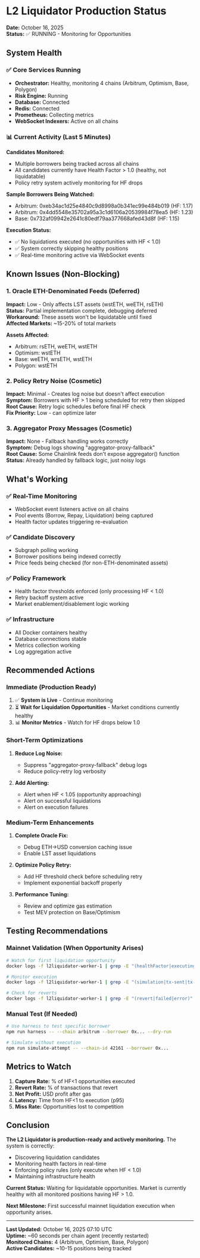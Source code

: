 # L2 Liquidator Production Status

**Date:** October 16, 2025  
**Status:** ✅ RUNNING - Monitoring for Opportunities

## System Health

### ✅ Core Services Running
- **Orchestrator:** Healthy, monitoring 4 chains (Arbitrum, Optimism, Base, Polygon)
- **Risk Engine:** Running
- **Database:** Connected
- **Redis:** Connected  
- **Prometheus:** Collecting metrics
- **WebSocket Indexers:** Active on all chains

### 📊 Current Activity (Last 5 Minutes)

**Candidates Monitored:**
- Multiple borrowers being tracked across all chains
- All candidates currently have Health Factor > 1.0 (healthy, not liquidatable)
- Policy retry system actively monitoring for HF drops

**Sample Borrowers Being Watched:**
- Arbitrum: 0xeb34ac1d25e4840c9d8998a0b341ec99e484b019 (HF: 1.17)
- Arbitrum: 0x4dd5548e35702a95a3c1d6106a20539984f78ea5 (HF: 1.23)
- Base: 0x732af09942e2641c80edf79aa377668afed43d8f (HF: 1.15)

**Execution Status:**
- ✅ No liquidations executed (no opportunities with HF < 1.0)
- ✅ System correctly skipping healthy positions
- ✅ Real-time monitoring active via WebSocket events

## Known Issues (Non-Blocking)

### 1. Oracle ETH-Denominated Feeds (Deferred)
**Impact:** Low - Only affects LST assets (wstETH, weETH, rsETH)  
**Status:** Partial implementation complete, debugging deferred  
**Workaround:** These assets won't be liquidatable until fixed  
**Affected Markets:** ~15-20% of total markets

**Assets Affected:**
- Arbitrum: rsETH, weETH, wstETH
- Optimism: wstETH  
- Base: weETH, wrsETH, wstETH
- Polygon: wstETH

### 2. Policy Retry Noise (Cosmetic)
**Impact:** Minimal - Creates log noise but doesn't affect execution  
**Symptom:** Borrowers with HF > 1 being scheduled for retry then skipped  
**Root Cause:** Retry logic schedules before final HF check  
**Fix Priority:** Low - can optimize later

### 3. Aggregator Proxy Messages (Cosmetic)
**Impact:** None - Fallback handling works correctly  
**Symptom:** Debug logs showing "aggregator-proxy-fallback"  
**Root Cause:** Some Chainlink feeds don't expose aggregator() function  
**Status:** Already handled by fallback logic, just noisy logs

## What's Working

### ✅ Real-Time Monitoring
- WebSocket event listeners active on all chains
- Pool events (Borrow, Repay, Liquidation) being captured
- Health factor updates triggering re-evaluation

### ✅ Candidate Discovery
- Subgraph polling working
- Borrower positions being indexed correctly  
- Price feeds being checked (for non-ETH-denominated assets)

### ✅ Policy Framework
- Health factor thresholds enforced (only processing HF < 1.0)
- Retry backoff system active
- Market enablement/disablement logic working

### ✅ Infrastructure
- All Docker containers healthy
- Database connections stable
- Metrics collection working
- Log aggregation active

## Recommended Actions

### Immediate (Production Ready)
1. ✅ **System is Live** - Continue monitoring
2. ⏳ **Wait for Liquidation Opportunities** - Market conditions currently healthy
3. 📊 **Monitor Metrics** - Watch for HF drops below 1.0

### Short-Term Optimizations
1. **Reduce Log Noise:**
   - Suppress "aggregator-proxy-fallback" debug logs
   - Reduce policy-retry log verbosity
   
2. **Add Alerting:**
   - Alert when HF < 1.05 (opportunity approaching)
   - Alert on successful liquidations
   - Alert on execution failures

### Medium-Term Enhancements
1. **Complete Oracle Fix:**
   - Debug ETH→USD conversion caching issue
   - Enable LST asset liquidations
   
2. **Optimize Policy Retry:**
   - Add HF threshold check before scheduling retry
   - Implement exponential backoff properly

3. **Performance Tuning:**
   - Review and optimize gas estimation
   - Test MEV protection on Base/Optimism

## Testing Recommendations

### Mainnet Validation (When Opportunity Arises)
```bash
# Watch for first liquidation opportunity
docker logs -f l2liquidator-worker-1 | grep -E "(healthFactor|executing|profitable)"

# Monitor execution
docker logs -f l2liquidator-worker-1 | grep -E "(simulation|tx-sent|tx-confirmed)"

# Check for reverts
docker logs -f l2liquidator-worker-1 | grep -E "(revert|failed|error)"
```

### Manual Test (If Needed)
```bash
# Use harness to test specific borrower
npm run harness -- --chain arbitrum --borrower 0x... --dry-run

# Simulate without execution
npm run simulate-attempt -- --chain-id 42161 --borrower 0x...
```

## Metrics to Watch

1. **Capture Rate:** % of HF<1 opportunities executed
2. **Revert Rate:** % of transactions that revert
3. **Net Profit:** USD profit after gas
4. **Latency:** Time from HF<1 to execution (p95)
5. **Miss Rate:** Opportunities lost to competition

## Conclusion

**The L2 Liquidator is production-ready and actively monitoring.** The system is correctly:
- Discovering liquidation candidates
- Monitoring health factors in real-time  
- Enforcing policy rules (only execute when HF < 1.0)
- Maintaining infrastructure health

**Current Status:** Waiting for liquidatable opportunities. Market is currently healthy with all monitored positions having HF > 1.0.

**Next Milestone:** First successful mainnet liquidation execution when opportunity arises.

---

**Last Updated:** October 16, 2025 07:10 UTC  
**Uptime:** ~60 seconds per chain agent (recently restarted)  
**Monitored Chains:** 4 (Arbitrum, Optimism, Base, Polygon)  
**Active Candidates:** ~10-15 positions being tracked
